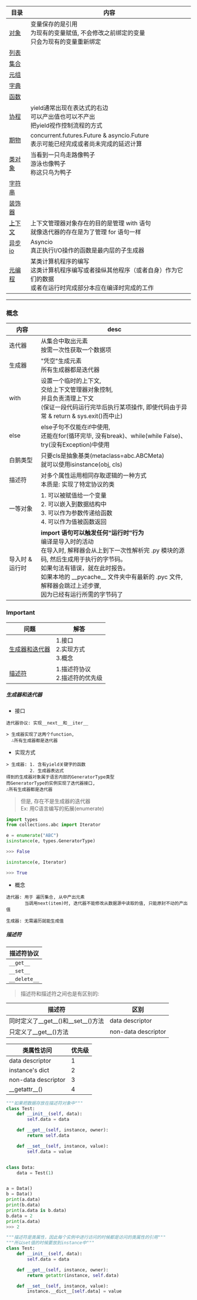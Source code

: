 目录|内容
---|---
[对象](./对象.md)|变量保存的是引用<br>为现有的变量赋值, 不会修改之前绑定的变量<br>只会为现有的变量重新绑定
[列表](./列表.md)|
[集合](./集合.md)|
[元组](./元组.md)|
[字典](./字典.md)|
[函数](./函数.md)|
[协程](./协程.md)|yield通常出现在表达式的右边<br>可以产出值也可以不产出<br>把yield视作控制流程的方式
[期物](#./期物.md)|concurrent.futures.Future  & asyncio.Future<br>表示可能已经完成或者尚未完成的延迟计算
[类对象](./类对象.md)|当看到一只鸟走路像鸭子<br>游泳也像鸭子<br>称这只鸟为鸭子
[字符串](./字符串.md)|
[装饰器](./装饰器.md)|
[上下文](./上下文.md)|上下文管理器对象存在的目的是管理 with 语句<br>就像迭代器的存在是为了管理 for 语句一样
[异步io](./异步io.md)|Asyncio<br>真正执行I/O操作的函数是最内层的子生成器
[元编程](./元编程.md)|某类计算机程序的编写<br>这类计算机程序编写或者操纵其他程序（或者自身）作为它们的数据<br>或者在运行时完成部分本应在编译时完成的工作

---

### 概念

内容|desc
---|---
迭代器|从集合中取出元素<br>按需一次性获取一个数据项
生成器|"凭空"生成元素<br>所有生成器都是迭代器
with|设置一个临时的上下文,<br>交给上下文管理器对象控制,<br>并且负责清理上下文<br>(保证一段代码运行完毕后执行某项操作, 即使代码由于异常 & return & sys.exit()而中止)
else|else子句不仅能在if中使用,<br>还能在for(循环完毕, 没有break)、while(while False)、try(没有Exception)中使用
白鹅类型|只要cls是抽象基类(metaclass=abc.ABCMeta)<br>就可以使用isinstance(obj, cls)
描述符|对多个属性运用相同存取逻辑的一种方式<br>本质是: 实现了特定协议的类
一等对象|1. 可以被赋值给一个变量<br>2. 可以嵌入到数据结构中<br>3. 可以作为参数传递给函数<br>4. 可以作为值被函数返回
导入时 & 运行时|**import 语句可以触发任何“运行时”行为**<br>编译是导入时的活动<br>在导入时, 解释器会从上到下一次性解析完 .py 模块的源码, 然后生成用于执行的字节码。<br>如果句法有错误，就在此时报告。<br>如果本地的 \_\_pycache\_\_ 文件夹中有最新的 .pyc 文件, 解释器会跳过上述步骤, <br>因为已经有运行所需的字节码了

### Important
问题|解答
---|---
[生成器和迭代器](#生成器和迭代器)|1.接口<br>2.实现方式<br>3.概念
[描述符](#描述符)|1.描述符协议<br>2.描述符的优先级

##### 生成器和迭代器
* 接口

```
迭代器协议: 实现__next__和__iter__

> 生成器实现了这两个function, 
  ∴所有生成器都是迭代器
```
* 实现方式

```
> 生成器: 1. 含有yield关键字的函数
         2. 生成器表达式
得到的生成器对象属于语言内部的GeneratorType类型
而GeneratorType的实例实现了迭代器接口,
∴所有生成器都是迭代器
```
> 但是, 存在不是生成器的迭代器   
   Ex: 用C语言编写的拓展(enumerate)

```python
import types
from collections.abc import Iterator

e = enumerate("ABC")
isinstance(e, types.GeneratorType)

>>> False

isinstance(e, Iterator)

>>> True
```

* 概念

```
迭代器: 用于 遍历集合, 从中产出元素
       当调用next(item)时, 迭代器不能修改从数据源中读取的值, 只能原封不动的产出值

生成器: 无需遍历就能生成值
```
##### 描述符
描述符协议|
---|
`__get__`|
`__set__`|
`__delete__`|

> 描述符和描述符之间也是有区别的:

描述符|区别
---|---
同时定义了\_\_get\_\_()和\_\_set\_\_()方法|data descriptor
只定义了\_\_get\_\_()方法|non-data descriptor

类属性访问|优先级
---|---
data descriptor|1
instance's dict|2
non-data descriptor|3
\_\_getattr\_\_()|4

```python
"""如果把数据存放在描述符对象中"""
class Test:
    def __init__(self, data):
        self.data = data

    def __get__(self, instance, owner):
        return self.data

    def __set__(self, instance, value):
        self.data = value


class Data:
    data = Test(1)


a = Data()
b = Data()
print(a.data)
print(b.data)
print(a.data is b.data)
b.data = 2
print(a.data)
>>> 2

"""描述符是类属性，因此每个实例中进行访问的时候都是访问的类属性的引用"""
"""所以set值的时候要放到instance中"""
class Test:
    def __init__(self, data):
        self.data = data

    def __get__(self, instance, owner):
        return getattr(instance, self.data)

    def __set__(self, instance, value):
        instance.__dict__[self.data] = value
```